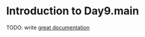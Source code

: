 # Introduction to Day9.main

TODO: write [great documentation](http://jacobian.org/writing/what-to-write/)
